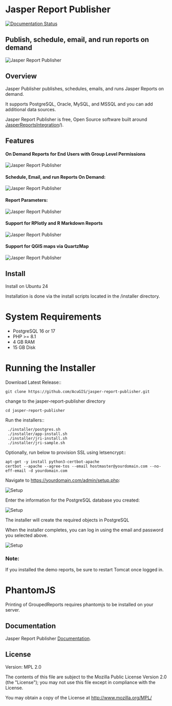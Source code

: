# Jasper Report Publisher

[![Documentation Status](https://readthedocs.org/projects/jri-viewer/badge/?version=latest)](https://jasper-report-publisher.docs.acugis.com/en/latest/?badge=latest)



## Publish, schedule, email, and run reports on demand

![Jasper Report Publisher](docs/_static/JasperGithubDashboard.png)

## Overview

Jasper Publisher publishes, schedules, emails, and runs Jasper Reports on demand.

It supports PostgreSQL, Oracle, MySQL, and MSSQL and you can add additional data sources.

Jasper Report Publisher is free, Open Source software built around [JasperReportsIntegration](https://github.com/daust/JasperReportsIntegration)/). 

## Features

#### On Demand Reports for End Users with Group Level Permissions

![Jasper Report Publisher](docs/_static/Jasper-Report-Publisher-README.png)


#### Schedule, Email, and run Reports On Demand:

![Jasper Report Publisher](docs/_static/simple-bee-report.png)

#### Report Parameters:

![Jasper Report Publisher](docs/_static/LOV-demo-1.png)


#### Support for RPlotly and R Markdown Reports

![Jasper Report Publisher](docs/_static/R-animated.png)


#### Support for QGIS maps via QuartzMap

![Jasper Report Publisher](docs/_static/qgis-maps.png)


## Install
Install on Ubuntu 24

Installation is done via the install scripts located in the /installer directory.

System Requirements
=======================
* PostgreSQL 16 or 17
* PHP >= 8.1
* 4 GB RAM
* 15 GB Disk

Running the Installer
=======================

Download Latest Release::

    git clone https://github.com/AcuGIS/jasper-report-publisher.git

change to the jasper-report-publisher directory

    cd jasper-report-publisher   

Run the installers::

     ./installer/postgres.sh
     ./installer/app-install.sh
     ./installer/jri-install.sh
     ./installer/jri-sample.sh


Optionally, run below to provision SSL using letsencrypt::

    apt-get -y install python3-certbot-apache
    certbot --apache --agree-tos --email hostmaster@yourdomain.com --no-eff-email -d yourdomain.com


Navigate to https://yourdomain.com/admin/setup.php:

![Setup](docs/_static/install-1.png)

Enter the information for the PostgreSQL database you created:

![Setup](docs/_static/install-screen-2.png)

The installer will create the required objects in PostgreSQL

When the installer completes, you can log in using the email and password you selected above.

![Setup](docs/_static/install-3.png)

### Note: 
If you installed the demo reports, be sure to restart Tomcat once logged in.

PhantomJS
===================

Printing of GroupedReports requires phantomjs to be installed on your server.




 
## Documentation

Jasper Report Publisher [Documentation](https://jasper-report-publisher.docs.acugis.com).


## License
Version: MPL 2.0

The contents of this file are subject to the Mozilla Public License Version 2.0 (the "License"); you may not use this file except in compliance with the License. 

You may obtain a copy of the License at http://www.mozilla.org/MPL/
